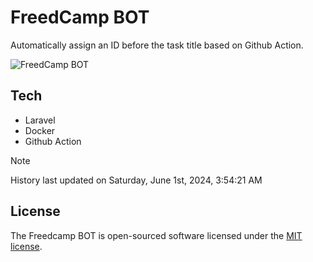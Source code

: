 # FreedCamp BOT

Automatically assign an ID before the task title based on Github Action.

![FreedCamp BOT](https://repository-images.githubusercontent.com/737932867/7d34798b-2680-471c-b089-a78a718d3d6a)

## Tech

- Laravel
- Docker
- Github Action

> [!NOTE]  
> History last updated on Saturday, June 1st, 2024, 3:54:21 AM

## License

The Freedcamp BOT is open-sourced software licensed under the [MIT license](https://opensource.org/licenses/MIT).
